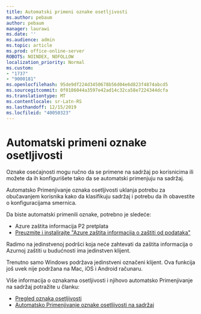 ```yaml
---
title: Automatski primeni oznake osetljivosti
ms.author: pebaum
author: pebaum
manager: laurawi
ms.date: ''
ms.audience: admin
ms.topic: article
ms.prod: office-online-server
ROBOTS: NOINDEX, NOFOLLOW
localization_priority: Normal
ms.custom:
- "1737"
- "9000181"
ms.openlocfilehash: 95de9df224d3450678b56d04e6d823f4874abcd5
ms.sourcegitcommit: 0f0186044a3597e42ad14c32ca58e7224344dcfa
ms.translationtype: MT
ms.contentlocale: sr-Latn-RS
ms.lasthandoff: 12/15/2019
ms.locfileid: "40050323"
---
```

# <a name="auto-apply-sensitivity-labels"></a>Automatski primeni oznake osetljivosti

Oznake osećajnosti mogu ručno da se primene na sadržaj po korisnicima ili možete da ih konfigurišete tako da se automatski primenjuju na sadržaj.

Automatsko Primenjivanje oznaka osetljivosti uklanja potrebu za obučavanjem korisnika kako da klasifikuju sadržaj i potrebu da ih obavestite o konfiguracijama smernica.

Da biste automatski primenili oznake, potrebno je sledeće:

- Azure zaštita informacija P2 pretplata
- [Preuzmite i instalirajte "Azure zaštita informacija o zaštiti od podataka"](https://docs.microsoft.com/azure/information-protection/rms-client/install-unifiedlabelingclient-app)

Radimo na jedinstvenoj podršci koja neće zahtevati da zaštita informacija o Azurnoj zaštiti u budućnosti ima jedinstven klijent.

Trenutno samo Windows podržava jedinstveni označeni klijent.  Ova funkcija još uvek nije podržana na Mac, iOS i Android računaru.

Više informacija o oznakama osetljivosti i njihovo automatsko Primenjivanje na sadržaj potražite u članku:

- [Pregled oznaka osetljivosti](https://docs.microsoft.com/office365/securitycompliance/sensitivity-labels)
- [Automatsko Primenjivanje oznake osetljivosti na sadržaj](https://docs.microsoft.com/office365/securitycompliance/apply_sensitivity_label_automatically)